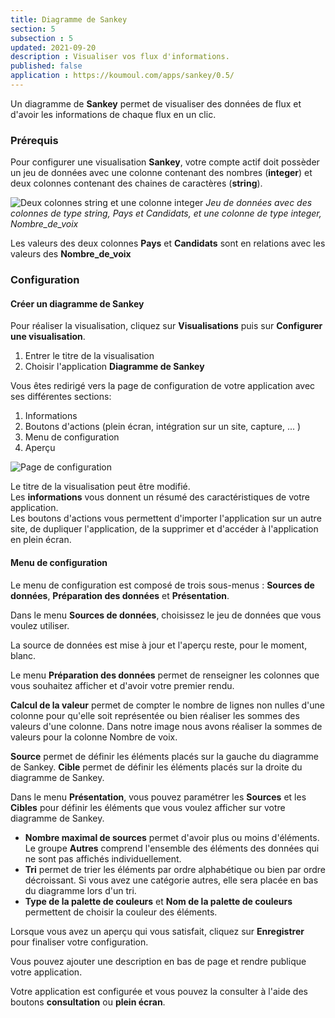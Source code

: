 ```yaml
---
title: Diagramme de Sankey
section: 5
subsection : 5
updated: 2021-09-20
description : Visualiser vos flux d'informations.
published: false
application : https://koumoul.com/apps/sankey/0.5/
---
```



Un diagramme de **Sankey** permet de visualiser des données de flux et d'avoir les informations de chaque flux en un clic.

### Prérequis

Pour configurer une visualisation **Sankey**, votre compte actif doit possèder un jeu de données avec une colonne contenant des nombres (**integer**) et deux colonnes contenant des chaines de caractères (**string**).

![Deux colonnes string et une colonne integer](./images/user-guide/Sankey-VerificationSchema.jpg)
*Jeu de données avec des colonnes de type string, Pays et Candidats, et une colonne de type integer, Nombre_de_voix*  

Les valeurs des deux colonnes **Pays** et **Candidats** sont en relations avec les valeurs des **Nombre_de_voix**

### Configuration
#### Créer un diagramme de Sankey

Pour réaliser la visualisation, cliquez sur **Visualisations** puis sur **Configurer une visualisation**.


1. Entrer le titre de la visualisation
2. Choisir l'application **Diagramme de Sankey**

Vous êtes redirigé vers la page de configuration de votre application avec ses différentes sections:

1. Informations
2. Boutons d'actions (plein écran, intégration sur un site, capture, ... )
3. Menu de configuration
4. Aperçu

![Page de configuration](./images/user-guide/sankey-config.jpg)

Le titre de la visualisation peut être modifié.  
Les **informations** vous donnent un résumé des caractéristiques de votre application.  
Les boutons d'actions vous permettent d'importer l'application sur un autre site, de dupliquer l'application, de la supprimer et d'accéder à l'application en plein écran.

#### Menu de configuration
Le menu de configuration est composé de trois sous-menus : **Sources de données**, **Préparation des données** et **Présentation**.

Dans le menu **Sources de données**, choisissez le jeu de données que vous voulez utiliser.

La source de données est mise à jour et l'aperçu reste, pour le moment, blanc.

Le menu **Préparation des données** permet de renseigner les colonnes que vous souhaitez afficher et d'avoir votre premier rendu.

**Calcul de la valeur** permet de compter le nombre de lignes non nulles d'une colonne pour qu'elle soit représentée ou bien réaliser les sommes des valeurs d'une colonne. Dans notre image nous avons réaliser la sommes de valeurs pour la colonne Nombre de voix.

**Source** permet de définir les éléments placés sur la gauche du diagramme de Sankey.
**Cible** permet de définir les éléments placés sur la droite du diagramme de Sankey.

Dans le menu **Présentation**, vous pouvez paramétrer les **Sources** et les **Cibles** pour définir les éléments que vous voulez afficher sur votre diagramme de Sankey.

* **Nombre maximal de sources** permet d'avoir plus ou moins d'éléments. Le groupe **Autres** comprend l'ensemble des éléments des données qui ne sont pas affichés individuellement.
* **Tri** permet de trier les éléments par ordre alphabétique ou bien par ordre décroissant. Si vous avez une catégorie autres, elle sera placée en bas du diagramme lors d'un tri.
* **Type de la palette de couleurs** et **Nom de la palette de couleurs** permettent de choisir la couleur des éléments.


Lorsque vous avez un aperçu qui vous satisfait, cliquez sur **Enregistrer** pour finaliser votre configuration.

Vous pouvez ajouter une description en bas de page et rendre publique votre application.

Votre application est configurée et vous pouvez la consulter à l'aide des boutons **consultation** ou **plein écran**.
